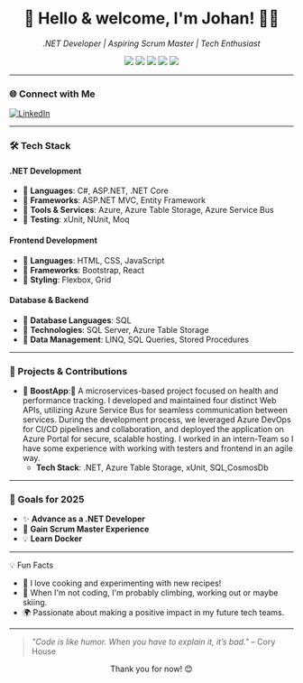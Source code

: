 <!-- GitHub Profile README Template -->
<h1 align="center">👋 Hello & welcome, I'm Johan! 👨‍💻</h1>
<p align="center">
  <em>.NET Developer | Aspiring Scrum Master | Tech Enthusiast</em>
</p>

<p align="center">
  <img src="https://img.shields.io/badge/.NET%20Developer-5C2D91?style=for-the-badge&logo=dotnet&logoColor=white"/>
  <img src="https://img.shields.io/badge/HTML-E34F26?style=for-the-badge&logo=html5&logoColor=white"/>
  <img src="https://img.shields.io/badge/CSS-1572B6?style=for-the-badge&logo=css3&logoColor=white"/>
  <img src="https://img.shields.io/badge/JavaScript-F7DF1E?style=for-the-badge&logo=javascript&logoColor=black"/>
  <img src="https://img.shields.io/badge/SQL-CC2927?style=for-the-badge&logo=MicrosoftSQLServer&logoColor=white"/>
</p>

---

### 🌐 Connect with Me
[![LinkedIn](https://img.shields.io/badge/LinkedIn-0077B5?style=for-the-badge&logo=linkedin&logoColor=white)](https://www.linkedin.com/in/johan-nordstr%C3%B6m-14471928a/)

---

### 🛠 Tech Stack
#### .NET Development
- 🔹 **Languages**: C#, ASP.NET, .NET Core
- 🔹 **Frameworks**: ASP.NET MVC, Entity Framework
- 🔹 **Tools & Services**: Azure, Azure Table Storage, Azure Service Bus
- 🔹 **Testing**: xUnit, NUnit, Moq

#### Frontend Development
- 🔹 **Languages**: HTML, CSS, JavaScript
- 🔹 **Frameworks**: Bootstrap, React
- 🔹 **Styling**: Flexbox, Grid

#### Database & Backend
- 🔹 **Database Languages**: SQL
- 🔹 **Technologies**: SQL Server, Azure Table Storage
- 🔹 **Data Management**: LINQ, SQL Queries, Stored Procedures

---

### 🚀 Projects & Contributions
- 🌟 **BoostApp**:🌟 A microservices-based project focused on health and performance tracking. I developed and maintained four distinct Web APIs, utilizing Azure Service Bus for seamless communication between services. During the development process, we leveraged Azure DevOps for CI/CD pipelines and collaboration, and deployed the application on Azure Portal for secure, scalable hosting. I worked in an intern-Team so I have some experience with working with testers and frontend in an agile way.
  - **Tech Stack**: .NET, Azure Table Storage, xUnit, SQL,CosmosDb

---

### 🎯 Goals for 2025
- ✨ **Advance as a .NET Developer**
- 👥 **Gain Scrum Master Experience**
- 💡 **Learn Docker**

---

💡 Fun Facts
- 🍳 I love cooking and experimenting with new recipes!
- 🧗 When I'm not coding, I'm probably climbing, working out or maybe skiing.
- 🌍 Passionate about making a positive impact in my future tech teams.

---

>*"Code is like humor. When you have to explain it, it’s bad."* – Cory House

<p align="center">Thank you for now! 😊</p>

